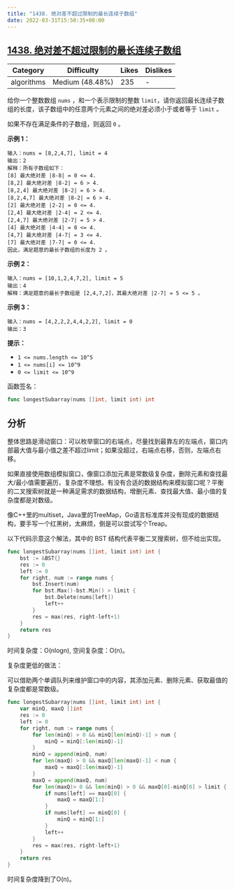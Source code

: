 ```yaml
---
title: "1438. 绝对差不超过限制的最长连续子数组"
date: 2022-03-31T15:50:35+08:00
---
```


## [1438. 绝对差不超过限制的最长连续子数组](https://leetcode-cn.com/problems/longest-continuous-subarray-with-absolute-diff-less-than-or-equal-to-limit/description/ "https://leetcode-cn.com/problems/longest-continuous-subarray-with-absolute-diff-less-than-or-equal-to-limit/description/")

| Category   | Difficulty      | Likes | Dislikes |
| ---------- | --------------- | ----- | -------- |
| algorithms | Medium (48.48%) | 235   | -        |

给你一个整数数组 `nums` ，和一个表示限制的整数 `limit`，请你返回最长连续子数组的长度，该子数组中的任意两个元素之间的绝对差必须小于或者等于 `limit` *。*

如果不存在满足条件的子数组，则返回 `0` 。

**示例 1：**

```
输入：nums = [8,2,4,7], limit = 4
输出：2
解释：所有子数组如下：
[8] 最大绝对差 |8-8| = 0 <= 4.
[8,2] 最大绝对差 |8-2| = 6 > 4.
[8,2,4] 最大绝对差 |8-2| = 6 > 4.
[8,2,4,7] 最大绝对差 |8-2| = 6 > 4.
[2] 最大绝对差 |2-2| = 0 <= 4.
[2,4] 最大绝对差 |2-4| = 2 <= 4.
[2,4,7] 最大绝对差 |2-7| = 5 > 4.
[4] 最大绝对差 |4-4| = 0 <= 4.
[4,7] 最大绝对差 |4-7| = 3 <= 4.
[7] 最大绝对差 |7-7| = 0 <= 4.
因此，满足题意的最长子数组的长度为 2 。
```

**示例 2：**

```
输入：nums = [10,1,2,4,7,2], limit = 5
输出：4
解释：满足题意的最长子数组是 [2,4,7,2]，其最大绝对差 |2-7| = 5 <= 5 。
```

**示例 3：**

```
输入：nums = [4,2,2,2,4,4,2,2], limit = 0
输出：3
```

**提示：**

- `1 <= nums.length <= 10^5`
- `1 <= nums[i] <= 10^9`
- `0 <= limit <= 10^9`

函数签名：

```go
func longestSubarray(nums []int, limit int) int
```

## 分析

整体思路是滑动窗口：可以枚举窗口的右端点，尽量找到最靠左的左端点，窗口内部最大值与最小值之差不超过limit；如果没超过，右端点右移，否则，左端点右移。

如果直接使用数组模拟窗口，像窗口添加元素是常数级复杂度，删除元素和查找最大/最小值需要遍历，复杂度不理想。有没有合适的数据结构来模拟窗口呢？平衡的二叉搜索树就是一种满足需求的数据结构，增删元素、查找最大值、最小值的复杂度都是对数级。

像C++里的multiset，Java里的TreeMap，Go语言标准库并没有现成的数据结构，要手写一个红黑树，太麻烦，倒是可以尝试写个Treap。

以下代码示意这个解法，其中的 BST 结构代表平衡二叉搜索树，但不给出实现。

```go
func longestSubarray(nums []int, limit int) int {
    bst := &BST{}
    res := 0
    left := 0
    for right, num := range nums {
        bst.Insert(num)
        for bst.Max()-bst.Min() > limit {
            bst.Delete(nums[left])
            left++
        }
        res = max(res, right-left+1)
    }
    return res
}
```

时间复杂度：O(nlogn), 空间复杂度：O(n)。

复杂度更低的做法：

可以借助两个单调队列来维护窗口中的内容，其添加元素、删除元素、获取最值的复杂度都是常数级。

```go
func longestSubarray(nums []int, limit int) int {
    var minQ, maxQ []int
    res := 0
    left := 0
    for right, num := range nums {
        for len(minQ) > 0 && minQ[len(minQ)-1] > num {
            minQ = minQ[:len(minQ)-1]
        }
        minQ = append(minQ, num)
        for len(maxQ) > 0 && maxQ[len(maxQ)-1] < num {
            maxQ = maxQ[:len(maxQ)-1]
        }
        maxQ = append(maxQ, num)
        for len(maxQ)> 0 && len(minQ) > 0 && maxQ[0]-minQ[0] > limit {
            if nums[left] == maxQ[0] {
                maxQ = maxQ[1:]
            }
            if nums[left] == minQ[0] {
                minQ = minQ[1:]
            }
            left++
        }
        res = max(res, right-left+1)
    }
    return res
}
```

时间复杂度降到了O(n)。
